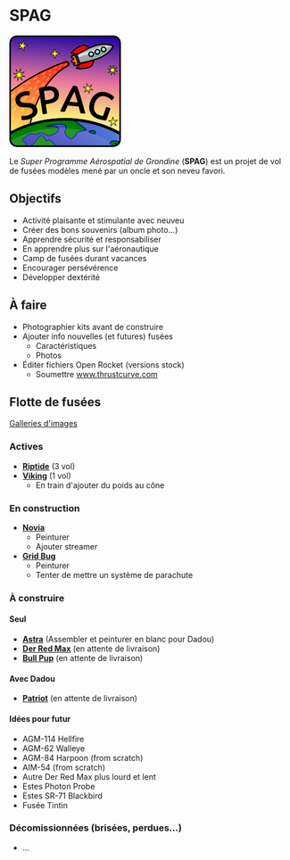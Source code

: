 # SPAG

![Super logo du SPAG!](https://raw.githubusercontent.com/enormandeau/SPAG/master/logo/logo_spag_v03_small.png)

Le *Super Programme Aérospatial de Grondine* (**SPAG**) est un projet de vol
de fusées modèles mené par un oncle et son neveu favori.

## Objectifs

- Activité plaisante et stimulante avec neuveu
- Créer des bons souvenirs (album photo...)
- Apprendre sécurité et responsabiliser
- En apprendre plus sur l'aéronautique
- Camp de fusées durant vacances
- Encourager persévérence
- Développer dextérité

## À faire

- Photographier kits avant de construire
- Ajouter info nouvelles (et futures) fusées
  - Caractéristiques
  - Photos
- Éditer fichiers Open Rocket (versions stock)
  - Soumettre www.thrustcurve.com

## Flotte de fusées

[Galleries d'images](http://www.rocketryforum.com/album.php?u=17046)

### Actives

- [**Riptide**](fusees/fiches/riptide.md) (3 vol)
- [**Viking**](fusees/fiches/viking.md) (1 vol)
  - En train d'ajouter du poids au cône

### En construction

- [**Novia**](fusees/fiches/novia.md)
  - Peinturer
  - Ajouter streamer
- [**Grid Bug**](fusees/fiches/grid_bug.md)
  - Peinturer
  - Tenter de mettre un système de parachute

### À construire

#### Seul

- [**Astra**](fusees/fiches/astra_1.md) (Assembler et peinturer en blanc pour Dadou)
- [**Der Red Max**](fusees/fiches/der_red_max.md) (en attente de livraison)
- [**Bull Pup**](fusees/fiches/bull_pup.md) (en attente de livraison)

#### Avec Dadou

- [**Patriot**](fusees/fiches/patriot.md) (en attente de livraison)

#### Idées pour futur

  - AGM-114 Hellfire
  - AGM-62 Walleye
  - AGM-84 Harpoon (from scratch)
  - AIM-54 (from scratch)
  - Autre Der Red Max plus lourd et lent
  - Estes Photon Probe
  - Estes SR-71 Blackbird
  - Fusée Tintin

### Décomissionnées (brisées, perdues...)

- ...


